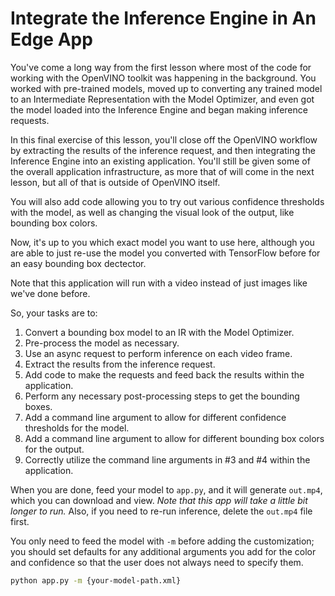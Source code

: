 # Integrate the Inference Engine in An Edge App

You've come a long way from the first lesson where most of the code for working with
the OpenVINO toolkit was happening in the background. You worked with pre-trained models,
moved up to converting any trained model to an Intermediate Representation with the
Model Optimizer, and even got the model loaded into the Inference Engine and began making
inference requests.

In this final exercise of this lesson, you'll close off the OpenVINO workflow by extracting
the results of the inference request, and then integrating the Inference Engine into an existing
application. You'll still be given some of the overall application infrastructure, as more that of
will come in the next lesson, but all of that is outside of OpenVINO itself.

You will also add code allowing you to try out various confidence thresholds with the model,
as well as changing the visual look of the output, like bounding box colors.

Now, it's up to you which exact model you want to use here, although you are able to just
re-use the model you converted with TensorFlow before for an easy bounding box dectector.

Note that this application will run with a video instead of just images like we've done before.

So, your tasks are to:

1. Convert a bounding box model to an IR with the Model Optimizer.
2. Pre-process the model as necessary.
3. Use an async request to perform inference on each video frame.
4. Extract the results from the inference request.
5. Add code to make the requests and feed back the results within the application.
6. Perform any necessary post-processing steps to get the bounding boxes.
7. Add a command line argument to allow for different confidence thresholds for the model.
8. Add a command line argument to allow for different bounding box colors for the output.
9. Correctly utilize the command line arguments in #3 and #4 within the application.

When you are done, feed your model to `app.py`, and it will generate `out.mp4`, which you
can download and view. *Note that this app will take a little bit longer to run.* Also, if you need
to re-run inference, delete the `out.mp4` file first.

You only need to feed the model with `-m` before adding the customization; you should set
defaults for any additional arguments you add for the color and confidence so that the user
does not always need to specify them.

```bash
python app.py -m {your-model-path.xml}
```
